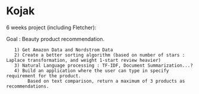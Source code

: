 # Kojak
6 weeks project (including Fletcher):

Goal : Beauty product recommendation.

       1) Get Amazon Data and Nordstrom Data
       2) Create a better sorting algorithm (based on number of stars : Laplace transformation, and weight 1-start review heavier)
       3) Natural Language processing : TF-IDF, Document Summarization...?
       4) Build an application where the user can type in specify requirement for the product. 
       		Based on text comparison, return a maximum of 3 products as recommendations.
       			
